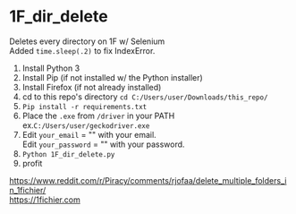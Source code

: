 # 1F_dir_delete
Deletes every directory on 1F w/ Selenium<br>
Added <code>time.sleep(.2)</code> to fix IndexError.

<ol>
<li>Install Python 3</li>
<li>Install Pip (if not installed w/ the Python installer)</li>
<li>Install Firefox (if not already installed)</li>
<li>cd to this repo's directory <code>cd C:/Users/user/Downloads/this_repo/</code></li>
<li><code>Pip install -r requirements.txt</code></li>
  <li>Place the <code>.exe</code> from <code>/driver</code> in your PATH ex.<code>C:/Users/user/geckodriver.exe</code></li>
<li>Edit <code>your_email</code> = "" with your email.<br>
Edit <code>your_password</code> = "" with your password.</li>
<li><code>Python 1F_dir_delete.py</code></li>
<li>profit</li>
</ol>

https://www.reddit.com/r/Piracy/comments/rjofaa/delete_multiple_folders_in_1fichier/<br>
https://1fichier.com
